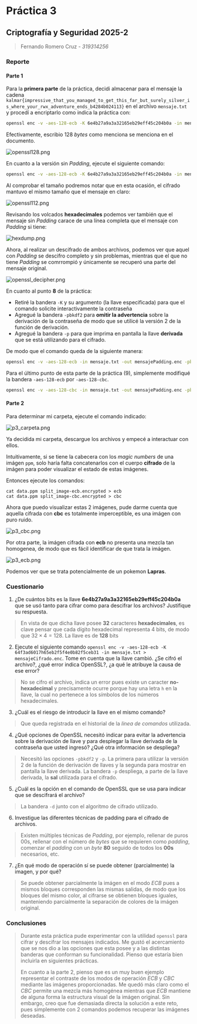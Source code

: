 # Práctica 3
## Criptografía y Seguridad 2025-2

> Fernando Romero Cruz - *319314256*

### Reporte

#### Parte 1

Para la **primera parte** de la práctica, decidi almacenar para el mensaje la cadena `kalmar{impressive_that_you_managed_to_get_this_far_but_surely_silver_is_where_your_rwx_adventure_ends_b4284b024113}` en el archivo `mensaje.txt` y procedí a encriptarlo como indica la práctica con:

```bash
openssl enc -v -aes-128-ecb -K 6e4b27a9a3a32165eb29eff45c204b0a -in mensaje.txt -out mensajePadding.enc
```

Efectivamente, escribio 128 *bytes* como menciona se menciona en el documento.

![openssl128.png](imagenes/openssl128.png)

En cuanto a la versión sin *Padding*, ejecute el siguiente comando:

```bash
openssl enc -v -aes-128-ecb -K 6e4b27a9a3a32165eb29eff45c204b0a -in mensaje.txt -nopad -out mensajeNoPadding.enc
```

Al comprobar el tamaño podremos notar que en esta ocasión, el cifrado mantuvo el mismo tamaño que el mensaje en claro:

![openssl112.png](imagenes/openssl112.png)

Revisando los volcados **hexadecimales** podemos ver también que el mensaje sin *Padding* carace de una línea completa que el mensaje con *Padding* si tiene:

![hexdump.png](imagenes/hexdump.png)

Ahora, al realizar un descifrado de ambos archivos, podemos ver que aquel con *Padding* se descifro completo y sin problemas, mientras que el que no tiene *Padding* se comrrompió y únicamente se recuperó una parte del mensaje original.

![openssl_decipher.png](imagenes/openssl_decipher.png)

En cuanto al punto **8** de la práctica:
- Retiré la bandera `-K` y su argumento (la llave especificada) para que el comando solicite interactivamente la contraseña
- Agregué la bandera `-pbkdf2` para **omitir la advertencia** sobre la derivación de la contraseña de modo que se utilicé la versión 2 de la función de derivación.
- Agregué la bandera `-p` para que imprima en pantalla la llave **derivada** que se está utilizando para el cifrado.

De modo que el comando queda de la siguiente manera:

```bash
openssl enc -v -aes-128-ecb -in mensaje.txt -out mensajePadding.enc -pbkdf2 -p
```

Para el último punto de esta parte de la práctica (9), simplemente modifiqué la bandera `-aes-128-ecb` por `-aes-128-cbc`.

```bash
openssl enc -v -aes-128-cbc -in mensaje.txt -out mensajePadding.enc -pbkdf2 -p
```

#### Parte 2

Para determinar mi carpeta, ejecute el comando indicado:

![p3_carpeta.png](imagenes/p3_carpeta.png)

Ya decidida mi carpeta, descargue los archivos y empecé a interactuar con ellos.

Intuitivamente, si se tiene la cabecera con los *magic numbers* de una imágen `ppm`, solo haría falta concatenarlos con el cuerpo **cifrado** de la imágen para poder visualizar el estado de estas imágenes.

Entonces ejecute los comandos:

```
cat data.ppm split_image-ecb.encrypted > ecb 
cat data.ppm split_image-cbc.encrypted > cbc 
```

Ahora que puedo visualizar estas 2 imágenes, pude darme cuenta que aquella cifrada con **cbc** es totalmente imperceptible, es una imágen con puro ruido.

![p3_cbc.png](imagenes/p3_cbc.png)

Por otra parte, la imágen cifrada con **ecb** no presenta una mezcla tan homogenea, de modo que es fácil identificar de que trata la imágen.

![p3_ecb.png](imagenes/p3_ecb.png)

Podemos ver que se trata potencialmente de un pokemon **Lapras**.

### Cuestionario

1. ¿De cuántos bits es la llave **6e4b27a9a3a32165eb29eff45c204b0a** que se usó tanto para cifrar como para descifrar los archivos? Justifique su respuesta.

> En vista de que dicha llave posee **32** caracteres **hexadecimales**, es clave pensar que cada dígito hexadecimal representa 4 bits, de modo que $32 \times 4 = 128$. La llave es de **128** bits

2. Ejecute el siguiente comando `openssl enc -v -aes-128-ecb -K 64f3ad6017h65eb2f5f4e0b82f5ceb31 -in mensaje.txt > mensajeCifrado.enc`. Tome en cuenta que la llave cambió. ¿Se cifró el archivo?, ¿qué error indica OpenSSL?, ¿a qué le atribuye la causa de ese error?

> No se cifro el archivo, indica un error pues existe un caracter **no-hexadecimal** y precisamente ocurre porque hay una letra `h` en la llave, la cual no pertenece a los símbolos de los números hexadecimales.

3. ¿Cuál es el riesgo de introducir la llave en el mismo comando?

> Que queda registrada en el historial de la *linea de comandos* utilizada.

4. ¿Qué opciones de OpenSSL necesitó indicar para evitar la advertencia sobre la derivación de llave y para desplegar la llave derivada de la contraseña que usted ingresó? ¿Qué otra información se despliega?

> Necesitó las opciones `-pbkdf2` y `-p`. La primera para utilizar la versión 2 de la función de derivación de llaves y la segunda para mostrar en pantalla la llave derivada. La bandera `-p` despliega, a parte de la llave derivada, la **sal** utilizada para el cifrado.

5. ¿Cuál es la opción en el comando de OpenSSL que se usa para indicar que se descifrará el archivo?

> La bandera `-d` junto con el algoritmo de cifrado utilizado.

6. Investigue las diferentes técnicas de padding para el cifrado de archivos.

> Existen múltiples técnicas de *Padding*, por ejemplo, rellenar de puros 00s, rellenar con el número de *bytes* que se requieren como *padding*, comenzar el *padding* con un *byte* **80** seguido de todos los **00s** necesarios, etc.

7. ¿En qué modo de operación sí se puede obtener (parcialmente) la imagen, y por qué?

> Se puede obtener parcialmente la imágen en el modo *ECB* pues a mismos bloques corresponden las mismas salidas, de modo que los bloques del mismo color, al cifrarse se obtienen bloques iguales, manteniendo parcialmente la separación de colores de la imágen original.

### Conclusiones

> Durante esta práctica pude experimentar con la utilidad `openssl` para cifrar y descifrar los mensajes indicados. Me gustó el acercamiento que se nos dio a las opciones que esta posee y a las distintas banderas que conforman su funcionalidad. Pienso que estaría bien incluirla en siguientes prácticas.
> 
> En cuanto a la parte 2, pienso que es un muy buen ejemplo representar el contraste de los modos de operación *ECB* y *CBC* mediante las imágenes proporcionadas. Me quedó más claro como el *CBC* permite una mezcla más homogénea mientras que *ECB* mantiene de alguna forma la estructura visual de la imágen original.
> Sin embargo, creo que fue demasiada directa la solución a este reto, pues simplemente con 2 comandos podemos recuperar las imágenes deseadas.